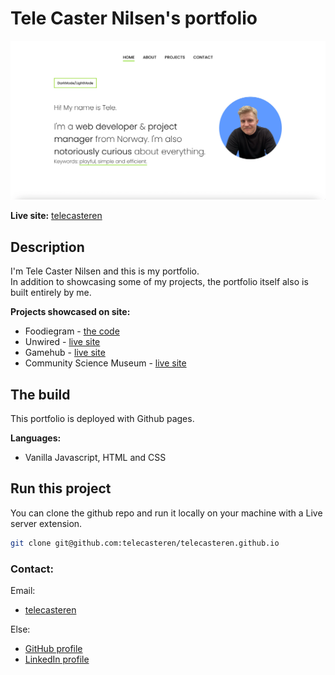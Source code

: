 # Tele Caster Nilsen's portfolio

![image](resources/images/portfolio-landing.webp)

**Live site:** [telecasteren](https://telecasternilsen.com)

## Description

I'm Tele Caster Nilsen and this is my portfolio.<br/>
In addition to showcasing some of my projects, the portfolio itself also is built entirely by me.

**Projects showcased on site:**

- Foodiegram - [the code](https://github.com/telecasteren/social-app-noroff)
- Unwired - [live site](https://unwired.netlify.app/)
- Gamehub - [live site](https://gamehub-tele.netlify.app/)
- Community Science Museum - [live site](https://telecasteren-semester1.netlify.app/)

## The build

This portfolio is deployed with Github pages.

**Languages:**</br>

- Vanilla Javascript, HTML and CSS

## Run this project

You can clone the github repo and run it locally on your machine with a Live server extension.

```bash
git clone git@github.com:telecasteren/telecasteren.github.io
```

### Contact:

Email:</br>

- [telecasteren](https://telecasteren.github.io/#contact)

Else:

- [GitHub profile](https://github.com/telecasteren)
- [LinkedIn profile](https://www.linkedin.com/in/tele-caster-nilsen-7002b9249/)
